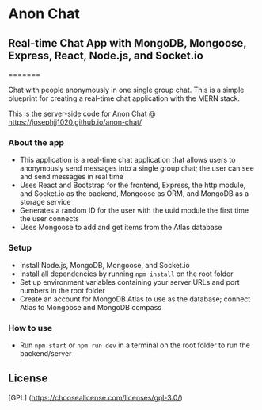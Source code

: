 # Anon Chat
## Real-time Chat App with MongoDB, Mongoose, Express, React, Node.js, and Socket.io

=======

Chat with people anonymously in one single group chat. This is a simple blueprint for creating a real-time chat application with the MERN stack.

This is the server-side code for Anon Chat @ https://josephjj1020.github.io/anon-chat/
### About the app

- This application is a real-time chat application that allows users to anonymously send messages into a single group chat; the user can see and send messages in real time
- Uses React and Bootstrap for the frontend, Express, the http module, and Socket.io as the backend, Mongoose as ORM, and MongoDB as a storage service
- Generates a random ID for the user with the uuid module the first time the user connects
- Uses Mongoose to add and get items from the Atlas database

### Setup

- Install Node.js, MongoDB, Mongoose, and Socket.io
- Install all dependencies by running `npm install` on the root folder
- Set up environment variables containing your server URLs and port numbers in the root folder
- Create an account for MongoDB Atlas to use as the database; connect Atlas to Mongoose and MongoDB compass

### How to use

- Run `npm start` or `npm run dev` in a terminal on the root folder to run the backend/server

## License

[GPL] (https://choosealicense.com/licenses/gpl-3.0/)
